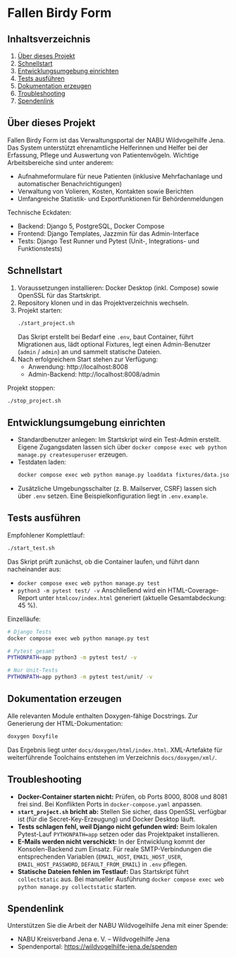 # Fallen Birdy Form

## Inhaltsverzeichnis
1. [Über dieses Projekt](#über-dieses-projekt)
2. [Schnellstart](#schnellstart)
3. [Entwicklungsumgebung einrichten](#entwicklungsumgebung-einrichten)
4. [Tests ausführen](#tests-ausführen)
5. [Dokumentation erzeugen](#dokumentation-erzeugen)
6. [Troubleshooting](#troubleshooting)
7. [Spendenlink](#spendenlink)

## Über dieses Projekt
Fallen Birdy Form ist das Verwaltungsportal der NABU Wildvogelhilfe Jena. Das System unterstützt ehrenamtliche Helferinnen und Helfer bei der Erfassung, Pflege und Auswertung von Patientenvögeln. Wichtige Arbeitsbereiche sind unter anderem:
- Aufnahmeformulare für neue Patienten (inklusive Mehrfachanlage und automatischer Benachrichtigungen)
- Verwaltung von Volieren, Kosten, Kontakten sowie Berichten
- Umfangreiche Statistik- und Exportfunktionen für Behördenmeldungen

Technische Eckdaten:
- Backend: Django 5, PostgreSQL, Docker Compose
- Frontend: Django Templates, Jazzmin für das Admin-Interface
- Tests: Django Test Runner und Pytest (Unit-, Integrations- und Funktionstests)

## Schnellstart
1. Voraussetzungen installieren: Docker Desktop (inkl. Compose) sowie OpenSSL für das Startskript.
2. Repository klonen und in das Projektverzeichnis wechseln.
3. Projekt starten:
   ```bash
   ./start_project.sh
   ```
   Das Skript erstellt bei Bedarf eine `.env`, baut Container, führt Migrationen aus, lädt optional Fixtures, legt einen Admin-Benutzer (`admin` / `admin`) an und sammelt statische Dateien.
4. Nach erfolgreichem Start stehen zur Verfügung:
   - Anwendung: http://localhost:8008
   - Admin-Backend: http://localhost:8008/admin

Projekt stoppen:
```bash
./stop_project.sh
```

## Entwicklungsumgebung einrichten
- Standardbenutzer anlegen: Im Startskript wird ein Test-Admin erstellt. Eigene Zugangsdaten lassen sich über `docker compose exec web python manage.py createsuperuser` erzeugen.
- Testdaten laden:
  ```bash
  docker compose exec web python manage.py loaddata fixtures/data.json
  ```
- Zusätzliche Umgebungsschalter (z. B. Mailserver, CSRF) lassen sich über `.env` setzen. Eine Beispielkonfiguration liegt in `.env.example`.

## Tests ausführen
Empfohlener Komplettlauf:
```bash
./start_test.sh
```
Das Skript prüft zunächst, ob die Container laufen, und führt dann nacheinander aus:
- `docker compose exec web python manage.py test`
- `python3 -m pytest test/ -v`
Anschließend wird ein HTML-Coverage-Report unter `htmlcov/index.html` generiert (aktuelle Gesamtabdeckung: 45 %).

Einzelläufe:
```bash
# Django Tests
docker compose exec web python manage.py test

# Pytest gesamt
PYTHONPATH=app python3 -m pytest test/ -v

# Nur Unit-Tests
PYTHONPATH=app python3 -m pytest test/unit/ -v
```

## Dokumentation erzeugen
Alle relevanten Module enthalten Doxygen-fähige Docstrings. Zur Generierung der HTML-Dokumentation:
```bash
doxygen Doxyfile
```
Das Ergebnis liegt unter `docs/doxygen/html/index.html`. XML-Artefakte für weiterführende Toolchains entstehen im Verzeichnis `docs/doxygen/xml/`.

## Troubleshooting
- **Docker-Container starten nicht:** Prüfen, ob Ports 8000, 8008 und 8081 frei sind. Bei Konflikten Ports in `docker-compose.yaml` anpassen.
- **`start_project.sh` bricht ab:** Stellen Sie sicher, dass OpenSSL verfügbar ist (für die Secret-Key-Erzeugung) und Docker Desktop läuft.
- **Tests schlagen fehl, weil Django nicht gefunden wird:** Beim lokalen Pytest-Lauf `PYTHONPATH=app` setzen oder das Projektpaket installieren.
- **E-Mails werden nicht verschickt:** In der Entwicklung kommt der Konsolen-Backend zum Einsatz. Für reale SMTP-Verbindungen die entsprechenden Variablen (`EMAIL_HOST`, `EMAIL_HOST_USER`, `EMAIL_HOST_PASSWORD`, `DEFAULT_FROM_EMAIL`) in `.env` pflegen.
- **Statische Dateien fehlen im Testlauf:** Das Startskript führt `collectstatic` aus. Bei manueller Ausführung `docker compose exec web python manage.py collectstatic` starten.

## Spendenlink
Unterstützen Sie die Arbeit der NABU Wildvogelhilfe Jena mit einer Spende:
- NABU Kreisverband Jena e. V. – Wildvogelhilfe Jena
- Spendenportal: https://wildvogelhilfe-jena.de/spenden
